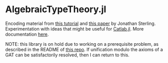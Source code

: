 # AlgebraicTypeTheory.jl
Encoding material from [this tutorial](http://www.jonmsterling.com/pdfs/algebraic-type-theory-tutorial.pdf) and [this paper](https://arxiv.org/abs/1902.08848) by Jonathan Sterling. Experimentation with ideas that might be useful for [Catlab.jl](https://epatters.github.io/Catlab.jl/latest/). More documentation [here](https://kris-brown.github.io/AlgebraicTypeTheory.jl/dev).

NOTE: this library is on hold due to working on a prerequisite problem, as described in the README of [this repo](https://github.com/kris-brown/SMT_term_rewriting). If unification modulo the axioms of a GAT can be satisfactorily resolved, then I can return to this.